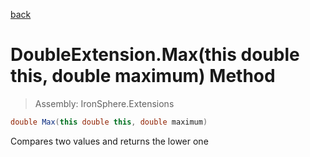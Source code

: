 ﻿

[back](/IronSphere.Extensions/types/DoubleExtension)

# DoubleExtension.Max(this double this, double maximum) Method

> Assembly: IronSphere.Extensions

```csharp
double Max(this double this, double maximum)
```

Compares two values and returns the lower one

 